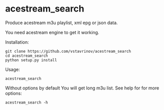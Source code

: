 # acestream_search
Produce acestream m3u playlist, xml epg or json data. 

You need acestream engine to get it working. 

Installation:

```
git clone https://github.com/vstavrinov/acestream_search
cd acestream_search
python setup.py install
```

Usage:

```
acestream_search
```

Without options by default You will get long m3u list.
See help for for more options:

```
acestream_search -h
```
